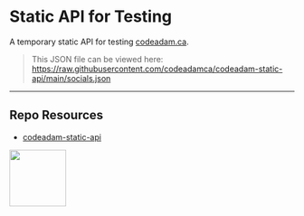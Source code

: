 # Static API for Testing

A temporary static API for testing [codeadam.ca](https://codeadam.ca).

> This JSON file can be viewed here:  
> https://raw.githubusercontent.com/codeadamca/codeadam-static-api/main/socials.json

---

## Repo Resources

- [codeadam-static-api](https://raw.githubusercontent.com/codeadamca/codeadam-static-api/main/)

<a href="https://codeadam.ca">
<img src="https://codeadam.ca/images/code-block.png" width="100">
</a>
